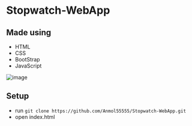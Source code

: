 # Stopwatch-WebApp
## Made using
* HTML
* CSS
* BootStrap
* JavaScript

![image](https://user-images.githubusercontent.com/63105310/135799680-9bf5e99a-9ada-4738-87eb-d70644737cea.png)

## Setup
* run `git clone https://github.com/Anmol55555/Stopwatch-WebApp.git`
* open index.html


